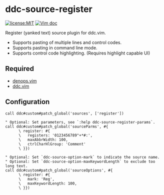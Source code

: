 # ddc-source-register

[![license:MIT](https://img.shields.io/github/license/Milly/ddc-source-register?style=flat-square)](LICENSE)
[![Vim doc](https://img.shields.io/badge/doc-%3Ah%20ddc--source--register-orange?style=flat-square&logo=vim)](doc/ddc-source-register.txt)

Register (yanked text) source plugin for ddc.vim.

- Supports pasting of multiple lines and control codes.
- Supports pasting in command line mode.
- Supports control code highlighting. (Requires highlight capable UI)

## Required

- [denops.vim](https://github.com/vim-denops/denops.vim)
- [ddc.vim](https://github.com/Shougo/ddc.vim)

## Configuration

```vim
call ddc#custom#patch_global('sources', ['register'])

" Optional: Set parameters, see `:help ddc-source-register-params`.
call ddc#custom#patch_global('sourceParms', #{
      \ register: #{
      \   registers: '0123456789"+*#:',
      \   maxAbbrWidth: 100,
      \   ctrlCharHlGroup: 'Comment'
      \ }})

" Optional: Set `ddc-source-option-mark` to indicate the source name.
" Optional: Set `ddc-source-option-maxKeywordLength` to exclude too long text.
call ddc#custom#patch_global('sourceOptions', #{
      \ register: #{
      \   mark: 'Reg',
      \   maxKeywordLength: 100,
      \ }})
```
